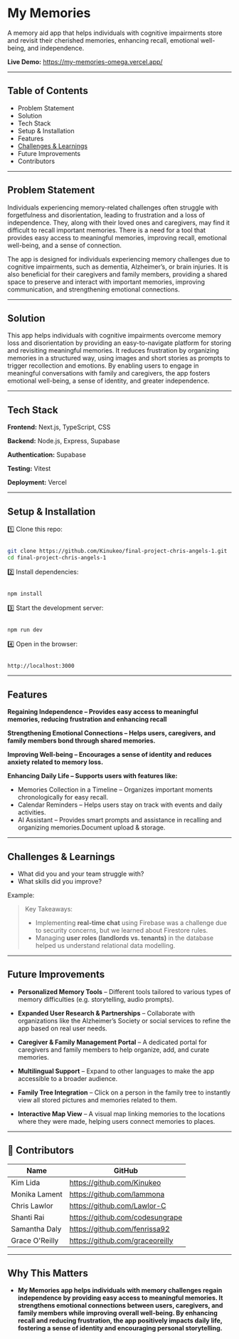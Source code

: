 # My Memories

A memory aid app that helps individuals with cognitive impairments store and revisit their cherished memories, enhancing recall, emotional well-being, and independence.

**Live Demo:** https://my-memories-omega.vercel.app/

---

## Table of Contents

- Problem Statement
- Solution
- Tech Stack
- Setup & Installation
- Features
- [Challenges & Learnings](https://www.notion.so/Github-Template-Group-1a0e1fab09da80948d59caa3ae973ffe?pvs=21)
- Future Improvements
- Contributors

---

## Problem Statement
Individuals experiencing memory-related challenges often struggle with forgetfulness and disorientation, leading to frustration and a loss of independence. They, along with their loved ones and caregivers, may find it difficult to recall important memories. There is a need for a tool that provides easy access to meaningful memories, improving recall, emotional well-being, and a sense of connection.

The app is designed for individuals experiencing memory challenges due to cognitive impairments, such as dementia, Alzheimer’s, or brain injuries. It is also beneficial for their caregivers and family members, providing a shared space to preserve and interact with important memories, improving communication, and strengthening emotional connections.

---

## Solution

This app helps individuals with cognitive impairments overcome memory loss and disorientation by providing an easy-to-navigate platform for storing and revisiting meaningful memories. It reduces frustration by organizing memories in a structured way, using images and short stories as prompts to trigger recollection and emotions. By enabling users to engage in meaningful conversations with family and caregivers, the app fosters emotional well-being, a sense of identity, and greater independence.

---

## Tech Stack

**Frontend:** Next.js, TypeScript, CSS

**Backend:** Node.js, Express, Supabase

**Authentication:** Supabase

**Testing:** Vitest

**Deployment:** Vercel

---

## Setup & Installation

1️⃣ Clone this repo:

```bash

git clone https://github.com/Kinukeo/final-project-chris-angels-1.git
cd final-project-chris-angels-1

```

2️⃣ Install dependencies:

```bash

npm install

```

3️⃣ Start the development server:

```bash

npm run dev

```
4️⃣ Open in the browser:

```bash

http://localhost:3000

```
---

## Features
**Regaining Independence – Provides easy access to meaningful memories, reducing frustration and enhancing recall**

**Strengthening Emotional Connections – Helps users, caregivers, and family members bond through shared memories.** 

**Improving Well-being – Encourages a sense of identity and reduces anxiety related to memory loss.**

**Enhancing Daily Life – Supports users with features like:**

- Memories Collection in a Timeline – Organizes important moments chronologically for easy recall.
- Calendar Reminders – Helps users stay on track with events and daily activities.
- AI Assistant – Provides smart prompts and assistance in recalling and organizing memories.Document upload & storage.

---

## Challenges & Learnings

- What did you and your team struggle with?
- What skills did you improve?

Example:

> Key Takeaways:
> 
> - Implementing **real-time chat** using Firebase was a challenge due to security concerns, but we learned about Firestore rules.
> - Managing **user roles (landlords vs. tenants)** in the database helped us understand relational data modelling.

---

## Future Improvements

- **Personalized Memory Tools** – Different tools tailored to various types of memory difficulties (e.g. storytelling, audio prompts).

- **Expanded User Research & Partnerships** – Collaborate with organizations like the Alzheimer’s Society or social services to refine the app based on real user needs.

- **Caregiver & Family Management Portal** – A dedicated portal for caregivers and family members to help organize, add, and curate memories.

- **Multilingual Support** – Expand to other languages to make the app accessible to a broader audience.
  
- **Family Tree Integration** – Click on a person in the family tree to instantly view all stored pictures and memories related to them.

- **Interactive Map View** – A visual map linking memories to the locations where they were made, helping users connect memories to places.

---

## 👥 Contributors

| Name |  GitHub |
| --- |  --- |
| Kim Lida |  https://github.com/Kinukeo |
| Monika Lament | https://github.com/lammona |
| Chris Lawlor |  https://github.com/Lawlor-C |
| Shanti Rai | https://github.com/codesungrape |
| Samantha Daly | https://github.com/fenrissa92 |
| Grace O'Reilly | https://github.com/graceoreilly |

---

## Why This Matters

- **My Memories app helps individuals with memory challenges regain independence by providing easy access to meaningful memories. It strengthens emotional connections between users, caregivers, and family members while improving overall well-being. By enhancing recall and reducing frustration, the app positively impacts daily life, fostering a sense of identity and encouraging personal storytelling.**


